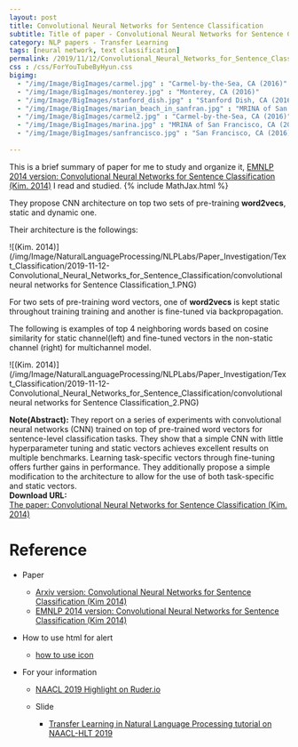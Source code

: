 ```yaml
---
layout: post
title: Convolutional Neural Networks for Sentence Classification
subtitle: Title of paper - Convolutional Neural Networks for Sentence Classification
category: NLP papers - Transfer Learning
tags: [neural network, text classification]
permalink: /2019/11/12/Convolutional_Neural_Networks_for_Sentence_Classification/
css : /css/ForYouTubeByHyun.css
bigimg: 
  - "/img/Image/BigImages/carmel.jpg" : "Carmel-by-the-Sea, CA (2016)"
  - "/img/Image/BigImages/monterey.jpg" : "Monterey, CA (2016)"
  - "/img/Image/BigImages/stanford_dish.jpg" : "Stanford Dish, CA (2016)"
  - "/img/Image/BigImages/marian_beach_in_sanfran.jpg" : "MRINA of San Francisco, CA (2016)"
  - "/img/Image/BigImages/carmel2.jpg" : "Carmel-by-the-Sea, CA (2016)"
  - "/img/Image/BigImages/marina.jpg" : "MRINA of San Francisco, CA (2016)"
  - "/img/Image/BigImages/sanfrancisco.jpg" : "San Francisco, CA (2016)"
  
---
```


This is a brief summary of paper for me to study and organize it, [EMNLP 2014 version: Convolutional Neural Networks for Sentence Classification (Kim. 2014)](https://www.aclweb.org/anthology/D14-1181/) I read and studied. 
{% include MathJax.html %}

They propose CNN architecture on top two sets of pre-training **word2vecs**, static and dynamic one.  

Their architecture is the followings: 

![(Kim. 2014)](/img/Image/NaturalLanguageProcessing/NLPLabs/Paper_Investigation/Text_Classification/2019-11-12-Convolutional_Neural_Networks_for_Sentence_Classification/convolutional neural networks for Sentence Classification_1.PNG)

For two sets of pre-training word vectors, one of **word2vecs** is kept static throughout training training and another is fine-tuned via backpropagation. 

The following is examples of top 4 neighboring words based on cosine similarity for static channel(left) and fine-tuned vectors in the non-static channel (right) for multichannel model.

![(Kim. 2014)](/img/Image/NaturalLanguageProcessing/NLPLabs/Paper_Investigation/Text_Classification/2019-11-12-Convolutional_Neural_Networks_for_Sentence_Classification/convolutional neural networks for Sentence Classification_2.PNG)

<div class="alert alert-info" role="alert"><i class="fa fa-info-circle"></i> <b>Note(Abstract): </b>
They report on a series of experiments with convolutional neural networks (CNN) trained on top of pre-trained word vectors for sentence-level classification tasks. They show that a simple CNN with little hyperparameter tuning and static vectors achieves excellent results on multiple benchmarks. Learning task-specific vectors through fine-tuning offers further gains in performance. They additionally propose a simple modification to the architecture to allow for the use of both task-specific and static vectors.
</div>
    
<div class="alert alert-success" role="alert"><i class="fa fa-paperclip fa-lg"></i> <b>Download URL: </b><br>
  <a href="https://www.aclweb.org/anthology/D14-1181/">The paper: Convolutional Neural Networks for Sentence Classification (Kim. 2014)</a>
</div>

# Reference 

- Paper 
  - [Arxiv version: Convolutional Neural Networks for Sentence Classification (Kim 2014)](https://arxiv.org/abs/1408.5882)
  - [EMNLP 2014 version: Convolutional Neural Networks for Sentence Classification (Kim 2014)](https://www.aclweb.org/anthology/D14-1181/)
  
- How to use html for alert
  - [how to use icon](http://idratherbewriting.com/documentation-theme-jekyll/mydoc_icons.html)
    
- For your information
  - [NAACL 2019 Highlight on Ruder.io](http://ruder.io/naacl2019/)
  
  - Slide 
    - [Transfer Learning in Natural Language Processing tutorial on NAACL-HLT 2019](https://docs.google.com/presentation/d/1fIhGikFPnb7G5kr58OvYC3GN4io7MznnM0aAgadvJfc/edit#slide=id.g5888218f39_177_4)
































